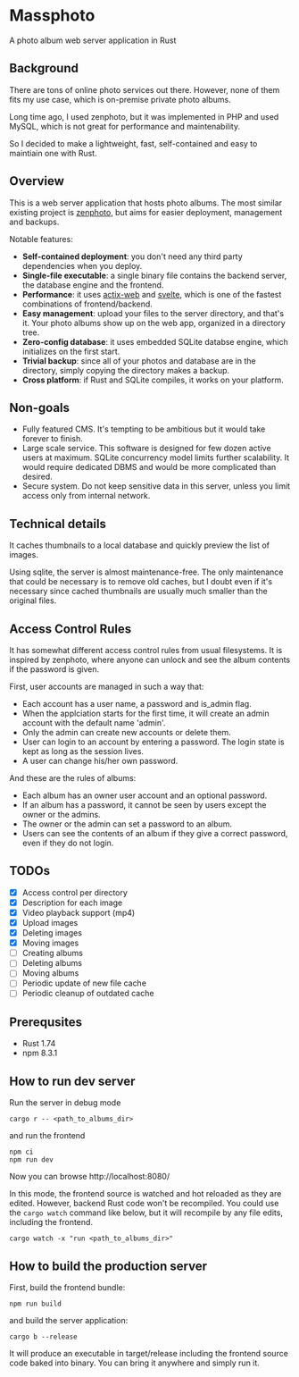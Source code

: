 # Massphoto

A photo album web server application in Rust

## Background

There are tons of online photo services out there.
However, none of them fits my use case, which is on-premise
private photo albums.

Long time ago, I used zenphoto, but it was implemented in PHP and used MySQL, which is not great for performance and maintenability.

So I decided to make a lightweight, fast, self-contained and
easy to maintiain one with Rust.


## Overview

This is a web server application that hosts photo albums.
The most similar existing project is [zenphoto](https://www.zenphoto.org/), but aims for easier deployment, management and backups.

Notable features:

* **Self-contained deployment**: you don't need any third party dependencies when you deploy.
* **Single-file executable**: a single binary file contains the backend server, the database engine and the frontend.
* **Performance**: it uses [actix-web](https://actix.rs/) and [svelte](https://svelte.dev/),
  which is one of the fastest combinations of frontend/backend.
* **Easy management**: upload your files to the server directory, and that's it.
  Your photo albums show up on the web app, organized in a directory tree.
* **Zero-config database**: it uses embedded SQLite databse engine, which initializes on the first start.
* **Trivial backup**: since all of your photos and database are in the directory,
  simply copying the directory makes a backup.
* **Cross platform**: if Rust and SQLite compiles, it works on your platform.


## Non-goals

* Fully featured CMS. It's tempting to be ambitious but it would take forever to finish.
* Large scale service. This software is designed for few dozen active users at maximum. SQLite concurrency model limits further scalability. It would require dedicated DBMS and would be more complicated than desired.
* Secure system. Do not keep sensitive data in this server, unless you limit access only from internal network.


## Technical details

It caches thumbnails to a local database and quickly preview the list of images.

Using sqlite, the server is almost maintenance-free.
The only maintenance that could be necessary is to remove old caches,
but I doubt even if it's necessary since cached thumbnails are usually
much smaller than the original files.


## Access Control Rules

It has somewhat different access control rules from usual filesystems. It is inspired by zenphoto, where anyone can unlock and see the album contents if the password is given.

First, user accounts are managed in such a way that:

* Each account has a user name, a password and is_admin flag.
* When the applciation starts for the first time, it will create an admin account with the default name 'admin'.
* Only the admin can create new accounts or delete them.
* User can login to an account by entering a password. The login state is kept as long as the session lives.
* A user can change his/her own password.

And these are the rules of albums:

* Each album has an owner user account and an optional password.
* If an album has a password, it cannot be seen by users except the owner or the admins.
* The owner or the admin can set a password to an album.
* Users can see the contents of an album if they give a correct password, even if they do not login.


## TODOs

* [x] Access control per directory
* [x] Description for each image
* [x] Video playback support (mp4)
* [x] Upload images
* [x] Deleting images
* [x] Moving images
* [ ] Creating albums
* [ ] Deleting albums
* [ ] Moving albums
* [ ] Periodic update of new file cache
* [ ] Periodic cleanup of outdated cache

## Prerequsites

* Rust 1.74
* npm 8.3.1

## How to run dev server

Run the server in debug mode

```
cargo r -- <path_to_albums_dir>
```

and run the frontend

```
npm ci
npm run dev
```

Now you can browse http://localhost:8080/

In this mode, the frontend source is watched and hot reloaded as they are edited.
However, backend Rust code won't be recompiled.
You could use the `cargo watch` command like below, but it will recompile by any file edits, including the frontend.

```
cargo watch -x "run <path_to_albums_dir>"
```


## How to build the production server

First, build the frontend bundle:

```
npm run build
```

and build the server application:

```
cargo b --release
```

It will produce an executable in target/release including the frontend source code baked into binary.
You can bring it anywhere and simply run it.
